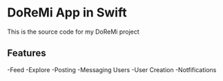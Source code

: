 # DoReMi App in Swift

This is the source code for my DoReMi project

## Features
-Feed
-Explore
-Posting
-Messaging Users
-User Creation
-Notfifications
